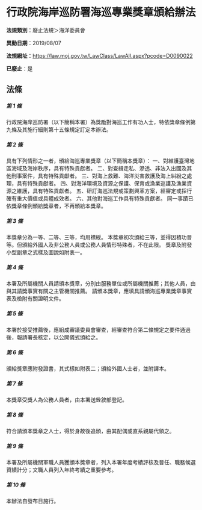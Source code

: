 # 行政院海岸巡防署海巡專業獎章頒給辦法

**法規類別**：廢止法規＞海洋委員會

**異動日期**：2019/08/07  

**法規網址**：https://law.moj.gov.tw/LawClass/LawAll.aspx?pcode=D0090022

**已廢止**：是



## 法條
##### 第 1 條
行政院海岸巡防署（以下簡稱本署）為獎勵對海巡工作有功人士，特依獎章條例第九條及其施行細則第十五條規定訂定本辦法。

##### 第 2 條
具有下列情形之一者，頒給海巡專業獎章（以下簡稱本獎章）：
一、對維護臺灣地區海域及海岸秩序，具有特殊貢獻者。
二、對查緝走私、滲透、非法入出國及其他刑事案件，具有特殊貢獻者。
三、對海上救難、海洋災害救護及海上糾紛之處理，具有特殊貢獻者。
四、對海洋環境及資源之保護、保育或漁業巡護及漁業資源之維護，具有特殊貢獻者。
五、研訂海巡法規或策劃興革方案，經審定或採行確有重大價值或具體成效者。
六、其他對海巡工作具有特殊貢獻者。
同一事蹟已依獎章條例頒給獎章者，不再頒給本獎章。

##### 第 3 條
本獎章分為一等、二等、三等，均用襟綬。
本獎章初次頒給三等，並得因積功晉等。但頒給外國人及非公務人員或公務人員情形特殊者，不在此限。
獎章及附發小型副章之式樣及圖說如附表一。

##### 第 4 條
本署及所屬機關人員請頒本獎章，分別由服務單位或所屬機關推薦；其他人員，由與其請獎事實有關之主管機關推薦。
請頒本獎章，應填具請頒海巡專業獎章事實表及檢附有關證明文件。

##### 第 5 條
本署於接受推薦後，應組成審議委員會審查，經審查符合第二條規定之要件通過後，報請署長核定，以公開儀式頒給之。

##### 第 6 條
頒給獎章應附發證書，其式樣如附表二；頒給外國人士者，並附譯本。

##### 第 7 條
本獎章受獎人為公務人員者，由本署送銓敘部登記。

##### 第 8 條
符合請頒本獎章之人士，得於身故後追頒，由其配偶或直系親屬代領之。

##### 第 9 條
本署及所屬機關軍職人員獲頒本獎章者，列入本署年度考績評核及晉任、職務候選資績計分；文職人員列入年終考績之重要參考。

##### 第 10 條
本辦法自發布日施行。



